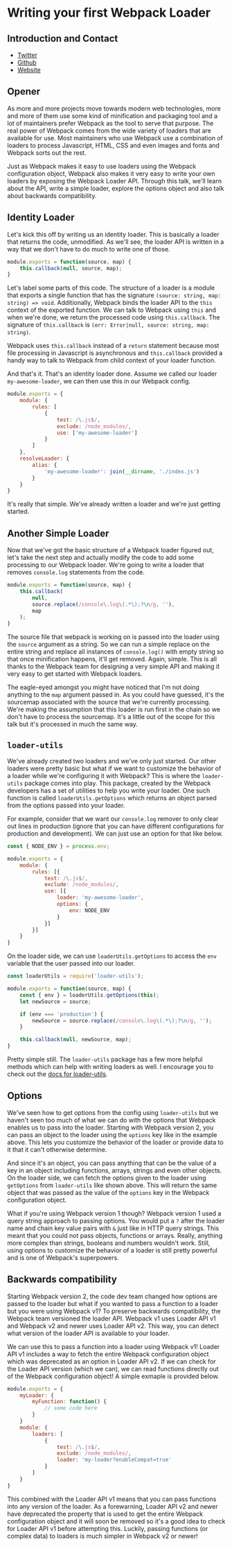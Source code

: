# Writing your first Webpack Loader

## Introduction and Contact

* [Twitter](https://twitter.com/YashdalfTheGray)
* [Github](https://github.com/YashdalfTheGray)
* [Website](https://yashkulshrestha.carrd.co/)

## Opener

As more and more projects move towards modern web technologies, more and more of them use some kind of minification and packaging tool and a lot of maintainers prefer Webpack as the tool to serve that purpose. The real power of Webpack comes from the wide variety of loaders that are available for use. Most maintainers who use Webpack use a combination of loaders to process Javascript, HTML, CSS and even images and fonts and Webpack sorts out the rest.

Just as Webpack makes it easy to use loaders using the Webpack configuration object, Webpack also makes it very easy to write your own loaders by exposing the Webpack Loader API. Through this talk, we'll learn about the API, write a simple loader, explore the options object and also talk about backwards compatibility.

## Identity Loader

Let's kick this off by writing us an identity loader. This is basically a loader that returns the code, unmodified. As we'll see, the loader API is written in a way that we don't have to do much to write one of those.

```javascript
module.exports = function(source, map) {
    this.callback(null, source, map);
}
```

Let's label some parts of this code. The structure of a loader is a module that exports a single function that has the signature `(source: string, map: string) => void`. Additionally, Webpack binds the loader API to the `this` context of the exported function. We can talk to Webpack using `this` and when we're done, we return the processed code using `this.callback`. The signature of `this.callback` is `(err: Error|null, source: string, map: string)`.

Webpack uses `this.callback` instead of a `return` statement because most file processing in Javascript is asynchronous and `this.callback` provided a handy way to talk to Webpack from child context of your loader function.

And that's it. That's an identity loader done. Assume we called our loader `my-awesome-loader`, we can then use this in our Webpack config.

```javascript
module.exports = {
    module: {
        rules: [
            {
                test: /\.js$/,
                exclude: /node_modules/,
                use: ['my-awesome-loader']
            }
        ]
    },
    resolveLoader: {
        alias: {
            'my-awesome-loader': join(__dirname, './index.js')
        }
    }
}
```

It's really that simple. We've already written a loader and we're just getting started.

## Another Simple Loader

Now that we've got the basic structure of a Webpack loader figured out, let's take the next step and actually modify the code to add some processing to our Webpack loader. We're going to write a loader that removes `console.log` statements from the code.

```javascript
module.exports = function(source, map) {
    this.callback(
        null,
        source.replace(/console\.log\(.*\);?\n/g, ''),
        map
    );
}
```

The source file that webpack is working on is passed into the loader using the `source` argument as a string. So we can run a simple replace on the entire string and replace all instances of `console.log()` with empty string so that once minification happens, it'll get removed. Again, simple. This is all thanks to the Webpack team for designing a very simple API and making it very easy to get started with Webpack loaders.

The eagle-eyed amongst you might have noticed that I'm not doing anything to the `map` argument passed in. As you could have guessed, it's the sourcemap associated with the source that we're currently processing. We're making the assumption that this loader is run first in the chain so we don't have to process the sourcemap. It's a little out of the scope for this talk but it's processed in much the same way.

## `loader-utils`

We've already created two loaders and we've only just started. Our other loaders were pretty basic but what if we want to customize the behavior of a loader while we're configuring it with Webpack? This is where the `loader-utils` package comes into play. This package, created by the Webpack developers has a set of utilities to help you write your loader. One such function is called `loaderUtils.getOptions` which returns an object parsed from the options passed into your loader.

For example, consider that we want our `console.log` remover to only clear out lines in production (ignore that you can have different configurations for production and development). We can just use an option for that like below.

```javascript
const { NODE_ENV } = process.env;

module.exports = {
    module: {
        rules: [{
            test: /\.js$/,
            exclude: /node_modules/,
            use: [{
                loader: 'my-awesome-loader',
                options: {
                    env: NODE_ENV
                }
            }]
        }]
    }
}
```

On the loader side, we can use `loaderUtils.getOptions` to access the `env` variable that the user passed into our loader.

```javascript
const loaderUtils = require('loader-utils');

module.exports = function(source, map) {
    const { env } = loaderUtils.getOptions(this);
    let newSource = source;

    if (env === 'production') {
        newSource = source.replace(/console\.log\(.*\);?\n/g, '');
    }

    this.callback(null, newSource, map);
}
```

Pretty simple still. The `loader-utils` package has a few more helpful methods which can help with writing loaders as well. I encourage you to check out the [docs for loader-utils](https://github.com/webpack/loader-utils). 

## Options

We've seen how to get options from the config using `loader-utils` but we haven't seen too much of what we can do with the options that Webpack enables us to pass into the loader. Starting with Webpack version 2, you can pass an object to the loader using the `options` key like in the example above. This lets you customize the behavior of the loader or provide data to it that it can't otherwise determine. 

And since it's an object, you can pass anything that can be the value of a key in an object including functions, arrays, strings and even other objects. On the loader side, we can fetch the options given to the loader using `getOptions` from `loader-utils` like shown above. This will return the same object that was passed as the value of the `options` key in the Webpack configuration object.

What if you're using Webpack version 1 though? Webpack version 1 used a query string approach to passing options. You would put a `?` after the loader name and chain key value pairs with `&` just like in HTTP query strings. This meant that you could not pass objects, functions or arrays. Really, anything more complex than strings, booleans and numbers wouldn't work. Still, using options to customize the behavior of a loader is still pretty powerful and is one of Webpack's superpowers.


## Backwards compatibility

Starting Webpack version 2, the code dev team changed how options are passed to the loader but what if you wanted to pass a function to a loader but you were using Webpack v1? To preserve backwards compatibility, the Webpack team versioned the loader API. Webpack v1 uses Loader API v1 and Webpack v2 and newer uses Loader API v2. This way, you can detect what version of the loader API is available to your loader.

We can use this to pass a function into a loader using Webpack v1! Loader API v1 includes a way to fetch the entire Webpack configuration object which was deprecated as an option in Loader API v2. If we can check for the Loader API version (which we can), we can read functions directly out of the Webpack configuration object! A simple exmaple is provided below.

```javascript
module.exports = {
    myLoader: {
        myFunction: function() {
            // some code here
        }
    }
    module: {
        loaders: [
            {
                test: /\.js$/,
                exclude: /node_modules/,
                loader: 'my-loader?enableCompat=true'
            }
        ]
    }
}
```

This combined with the Loader API v1 means that you can pass functions into any version of the loader. As a forewarning, Loader API v2 and newer have deprecated the property that is used to get the entire Webpack configuration object and it will soon be removed so it's a good idea to check for Loader API v1 before attempting this. Luckily, passing functions (or complex data) to loaders is much simpler in Webpack v2 or newer!
